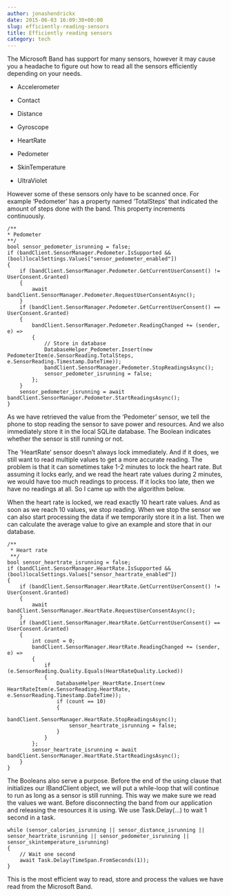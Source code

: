 ```yaml
---
author: jonashendrickx
date: 2015-06-03 16:09:30+00:00
slug: efficiently-reading-sensors
title: Efficiently reading sensors
category: tech
---
```

The Microsoft Band has support for many sensors, however it may cause you a headache to figure out how to read all the sensors efficiently depending on your needs.



  * Accelerometer

  * Contact

  * Distance

  * Gyroscope

  * HeartRate

  * Pedometer

  * SkinTemperature

  * UltraViolet


However some of these sensors only have to be scanned once. For example ‘Pedometer’ has a property named ‘TotalSteps’ that indicated the amount of steps done with the band. This property increments continuously.

    
    /**
    * Pedometer
    **/
    bool sensor_pedometer_isrunning = false;
    if (bandClient.SensorManager.Pedometer.IsSupported && (bool)localSettings.Values["sensor_pedometer_enabled"])
    {
    	if (bandClient.SensorManager.Pedometer.GetCurrentUserConsent() != UserConsent.Granted)
    	{
    		await bandClient.SensorManager.Pedometer.RequestUserConsentAsync();
    	}
    	if (bandClient.SensorManager.Pedometer.GetCurrentUserConsent() == UserConsent.Granted)
    	{
    		bandClient.SensorManager.Pedometer.ReadingChanged += (sender, e) =>
    		{
    			// Store in database
    			DatabaseHelper_Pedometer.Insert(new PedometerItem(e.SensorReading.TotalSteps, e.SensorReading.Timestamp.DateTime));
    			bandClient.SensorManager.Pedometer.StopReadingsAsync();
    			sensor_pedometer_isrunning = false;
    		};
    	}
    	sensor_pedometer_isrunning = await bandClient.SensorManager.Pedometer.StartReadingsAsync();
    }


As we have retrieved the value from the ‘Pedometer’ sensor, we tell the phone to stop reading the sensor to save power and resources. And we also immediately store it in the local SQLite database. The Boolean indicates whether the sensor is still running or not.

The ‘HeartRate’ sensor doesn’t always lock immediately. And if it does, we still want to read multiple values to get a more accurate reading. The problem is that it can sometimes take 1-2 minutes to lock the heart rate. But assuming it locks early, and we read the heart rate values during 2 minutes, we would have too much readings to process. If it locks too late, then we have no readings at all. So I came up with the algorithm below.

When the heart rate is locked, we read exactly 10 heart rate values. And as soon as we reach 10 values, we stop reading. When we stop the sensor we can also start processing the data if we temporarily store it in a list. Then we can calculate the average value to give an example and store that in our database.

    
    /**
     * Heart rate
     **/
    bool sensor_heartrate_isrunning = false;
    if (bandClient.SensorManager.HeartRate.IsSupported && (bool)localSettings.Values["sensor_heartrate_enabled"])
    {
    	if (bandClient.SensorManager.HeartRate.GetCurrentUserConsent() != UserConsent.Granted)
    	{
    		await bandClient.SensorManager.HeartRate.RequestUserConsentAsync();
    	}
    	if (bandClient.SensorManager.HeartRate.GetCurrentUserConsent() == UserConsent.Granted)
    	{
    		int count = 0;
    		bandClient.SensorManager.HeartRate.ReadingChanged += (sender, e) =>
    		{
    			if (e.SensorReading.Quality.Equals(HeartRateQuality.Locked))
    			{
    				DatabaseHelper_HeartRate.Insert(new HeartRateItem(e.SensorReading.HeartRate, e.SensorReading.Timestamp.DateTime));
    				if (count == 10)
    				{
    					bandClient.SensorManager.HeartRate.StopReadingsAsync();
    					sensor_heartrate_isrunning = false;
    				}
    			}
    		};
    		sensor_heartrate_isrunning = await bandClient.SensorManager.HeartRate.StartReadingsAsync();
    	}
    }


The Booleans also serve a purpose. Before the end of the using clause that initializes our IBandClient object, we will put a while-loop that will continue to run as long as a sensor is still running. This way we make sure we read the values we want. Before disconnecting the band from our application and releasing the resources it is using. We use Task.Delay(...) to wait 1 second in a task.

    
    while (sensor_calories_isrunning || sensor_distance_isrunning || sensor_heartrate_isrunning || sensor_pedometer_isrunning || sensor_skintemperature_isrunning)
    {
    	// Wait one second
    	await Task.Delay(TimeSpan.FromSeconds(1));
    }


This is the most efficient way to read, store and process the values we have read from the Microsoft Band.
